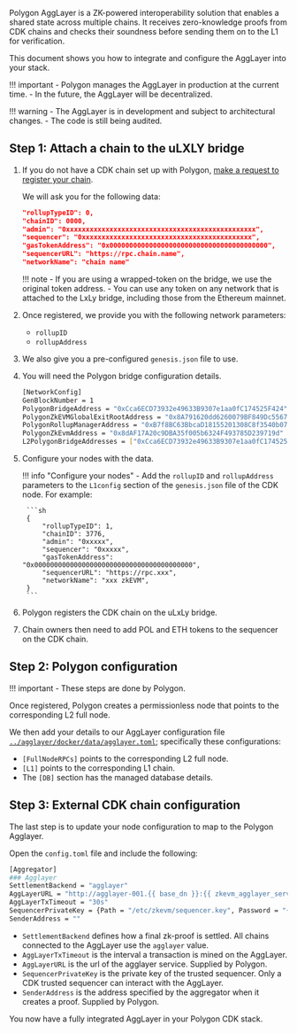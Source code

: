 Polygon AggLayer is a ZK-powered interoperability solution that enables a shared state across multiple chains. It receives zero-knowledge proofs from CDK chains and checks their soundness before sending them on to the L1 for verification. 

This document shows you how to integrate and configure the AggLayer into your stack.

!!! important
    - Polygon manages the AggLayer in production at the current time.
    - In the future, the AggLayer will be decentralized.

!!! warning
    - The AggLayer is in development and subject to architectural changes.
    - The code is still being audited.

## Step 1: Attach a chain to the uLXLY bridge

1. If you do not have a CDK chain set up with Polygon, [make a request to register your chain](https://discord.gg/XvpHAxZ). 

    We will ask you for the following data:

    ```json
    "rollupTypeID": 0,
    "chainID": 0000,
    "admin": "0xxxxxxxxxxxxxxxxxxxxxxxxxxxxxxxxxxxxxxxxxxxxxxxx",
    "sequencer": "0xxxxxxxxxxxxxxxxxxxxxxxxxxxxxxxxxxxxxxxxxxx",
    "gasTokenAddress": "0x0000000000000000000000000000000000000000",
    "sequencerURL": "https://rpc.chain.name",
    "networkName": "chain name"
    ```

    !!! note
        - If you are using a wrapped-token on the bridge, we use the original token address. 
        - You can use any token on any network that is attached to the LxLy bridge, including those from the Ethereum mainnet.

2. Once registered, we provide you with the following network parameters:

    - `rollupID`
    - `rollupAddress`

3. We also give you a pre-configured `genesis.json` file to use.

4. You will need the Polygon bridge configuration details.

    ```sh
    [NetworkConfig]
    GenBlockNumber = 1
    PolygonBridgeAddress = "0xCca6ECD73932e49633B9307e1aa0fC174525F424"
    PolygonZkEVMGlobalExitRootAddress = "0x8A791620dd6260079BF849Dc5567aDC3F2FdC318"
    PolygonRollupManagerAddress = "0xB7f8BC63BbcaD18155201308C8f3540b07f84F5e"
    PolygonZkEvmAddress = "0x8dAF17A20c9DBA35f005b6324F493785D239719d"
    L2PolygonBridgeAddresses = ["0xCca6ECD73932e49633B9307e1aa0fC174525F424"]
    ```

5. Configure your nodes with the data.

    !!! info "Configure your nodes"
        - Add the `rollupID` and `rollupAddress` parameters to the `L1config` section of the `genesis.json` file of the CDK node. For example:

        ```sh
        {
            "rollupTypeID": 1,
            "chainID": 3776,
            "admin": "0xxxxx",
            "sequencer": "0xxxxx",
            "gasTokenAddress": "0x0000000000000000000000000000000000000000",
            "sequencerURL": "https://rpc.xxx",
            "networkName": "xxx zkEVM",
        }
        ```

6. Polygon registers the CDK chain on the uLxLy bridge.

7. Chain owners then need to add POL and ETH tokens to the sequencer on the CDK chain.

## Step 2: Polygon configuration

!!! important
    - These steps are done by Polygon.

Once registered, Polygon creates a permissionless node that points to the corresponding L2 full node.

We then add your details to our AggLayer configuration file [`../agglayer/docker/data/agglayer.toml`](https://github.com/0xPolygon/agglayer/blob/main/docker/data/agglayer/agglayer.toml); specifically these configurations:

* `[FullNodeRPCs]` points to the corresponding L2 full node.
* `[L1]` points to the corresponding L1 chain.
* The `[DB]` section has the managed database details.

## Step 3: External CDK chain configuration

The last step is to update your node configuration to map to the Polygon Agglayer.

Open the `config.toml` file and include the following:

```sh
[Aggregator]
### Agglayer
SettlementBackend = "agglayer"
AggLayerURL = "http://agglayer-001.{{ base_dn }}:{{ zkevm_agglayer_server_port }}"
AggLayerTxTimeout = "30s"
SequencerPrivateKey = {Path = "/etc/zkevm/sequencer.key", Password = "{{ zkevm_keystore_password }}"}
SenderAddress = ""
```

- `SettlementBackend` defines how a final zk-proof is settled. All chains connected to the AggLayer use the `agglayer` value.
- `AggLayerTxTimeout` is the interval a transaction is mined on the AggLayer.
- `AggLayerURL` is the url of the agglayer service. Supplied by Polygon.
- `SequencerPrivateKey` is the private key of the trusted sequencer. Only a CDK trusted sequencer can interact with the AggLayer.
- `SenderAddress` is the address specified by the aggregator when it creates a proof. Supplied by Polygon.

You now have a fully integrated AggLayer in your Polygon CDK stack.

</br>
